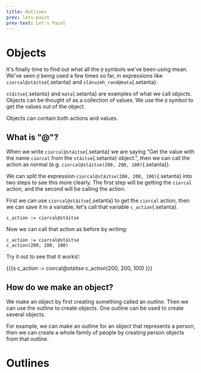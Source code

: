 ```yaml
---
title: Outlines
prev: lets-paint
prev-text: Let's Paint
---
```


# Objects

It's finally time to find out what all the `@` symbols we've been using mean. We've seen `@` being
used a few times so far, in expressions like `ciorcal@stáitse`{.setanta} and
`slánuimh_rand@mata`{.setanta}.

`stáitse`{.setanta} and `mata`{.setanta} are examples of what we call *objects*. Objects can be
thought of as a collection of values. We use the `@` symbol to get the values out of the object.

Objects can contain both actions and values.

## What is "@"?

When we write `ciorcal@stáitse`{.setanta} we are saying "Get the value with the name `ciorcal` from
the `stáitse`{.setanta} object.", then we can call the action as normal (e.g.
`ciorcal@stáitse(200, 200, 100)`{.setanta}).

We can split the expression `ciorcal@stáitse(200, 200, 100)`{.setanta} into two steps to see this
more clearly. The first step will be getting the `ciorcal` action, and the second will be calling
the action.

First we can use `ciorcal@stáitse`{.setanta} to get the `ciorcal` action, then we can save it in a
variable, let's call that variable `c_action`{.setanta}.

```{.setanta .numberLines}
c_action := ciorcal@stáitse
```

Now we can call that action as before by writing:

```{.setanta .numberLines}
c_action := ciorcal@stáitse
c_action(200, 200, 100)
```

Try it out to see that it works!:

{{{s
c_action := ciorcal@stáitse
c_action(200, 200, 100)
}}}

## How do we make an object?

We make an object by first creating something called an *outline*. Then we can use the outline to
create objects. One outline can be used to create several objects.

For example, we can make an outline for an object that represents a person, then we can create a
whole family of people by creating person objects from that outline.

# Outlines
